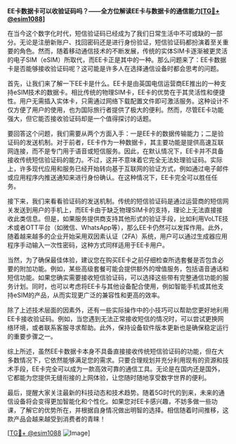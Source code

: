 **EE卡数据卡可以收验证码吗？——全方位解读EE卡与数据卡的通信能力[[TG💪+ @esim1088](https://t.me/s/esim1088)]**

在当今这个数字化时代，短信验证码已经成为了我们日常生活中不可或缺的一部分。无论是注册新账户、找回密码还是进行身份验证，短信验证码都扮演着至关重要的角色。然而，随着移动通信技术的不断发展，传统的实体SIM卡逐渐被更灵活的电子SIM（eSIM）所取代，而EE卡正是其中的一种。那么问题来了：EE卡数据卡是否能够接收验证码呢？这可能是许多人在选择通信设备时都会思考的问题。

首先，让我们来了解一下EE卡是什么。EE卡是由英国电信运营商EE推出的一种支持eSIM技术的数据卡。相比传统的物理SIM卡，EE卡的优势在于其灵活性和便捷性。用户无需插入实体卡，只需通过网络下载配置文件即可激活服务。这种设计不仅方便了用户的使用，也为国际旅行者提供了极大的便利。然而，尽管EE卡功能强大，但它能否接收验证码却是一个值得探讨的话题。

要回答这个问题，我们需要从两个方面入手：一是EE卡的数据传输能力；二是验证码的发送机制。对于前者，EE卡作为一种数据卡，其主要功能是提供高速互联网连接，而不是专门用于语音或短信服务。因此，在默认情况下，EE卡并不具备接收传统短信验证码的能力。不过，这并不意味着它完全无法处理验证码。实际上，许多现代应用和服务已经开始转向基于互联网的验证方式，例如通过电子邮件或应用程序内推送通知来进行身份确认。在这种情况下，EE卡完全可以胜任任务。

接下来，我们来看看验证码的发送机制。传统的短信验证码是通过运营商的短信网关发送到用户的手机上，而EE卡由于缺乏物理SIM卡的支持，理论上无法直接接收此类信息。但是，如果服务提供商支持其他形式的验证手段，比如利用VoLTE技术或者OTT平台（如微信、WhatsApp等），那么EE卡仍然可以发挥作用。此外，随着越来越多的企业开始采用双因素认证（2FA）系统，用户可以通过生成器应用程序手动输入一次性密码，这种方式同样适用于EE卡用户。

当然，为了确保最佳体验，建议您在购买EE卡之前仔细检查所选套餐是否包含必要的附加功能。例如，某些高级套餐可能会提供额外的增值服务，包括语音通话和短信功能。如果您确实需要接收短信验证码，可以选择这些带有完整通信功能的服务计划。同时，也可以考虑将EE卡与其他设备配合使用，例如智能手机或其他支持eSIM的产品，从而实现更广泛的兼容性和更高的效率。

除了上述技术层面的因素外，还有一些实际操作中的小技巧可以帮助您更好地利用EE卡接收验证码。例如，当您遇到无法正常接收短信的情况时，可以尝试更换网络环境，或者联系客服寻求帮助。此外，保持设备软件版本更新也是确保稳定运行的重要步骤之一。

综上所述，虽然EE卡数据卡本身不具备直接接收传统短信验证码的功能，但在大多数情况下，它依然能够满足您的需求。只要合理规划并充分利用现有的资源和技术手段，EE卡完全可以成为一款高效可靠的通信工具。无论是在国内还是国外，它都能为您提供无缝衔接的上网体验，让您随时随地享受数字世界的便利。

最后，提醒大家关注最新的科技动态和技术趋势。随着5G时代的到来，未来的通信设备将会变得更加智能化和个性化。如果您对EE卡感兴趣，不妨多做一些功课，了解它的优势所在，并根据自身情况做出明智的选择。相信随着时间推移，这款产品会越来越受到消费者的青睐！

[[TG💪+ @esim1088](https://t.me/s/esim1088) ![Image](https://i.postimg.cc/4NQfJmqS/Snipaste-2025-05-13-00-14-12.png)]